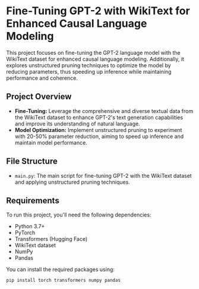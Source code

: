 # Fine-Tuning GPT-2 with WikiText for Enhanced Causal Language Modeling

This project focuses on fine-tuning the GPT-2 language model with the WikiText dataset for enhanced causal language modeling. Additionally, it explores unstructured pruning techniques to optimize the model by reducing parameters, thus speeding up inference while maintaining performance and coherence.

## Project Overview

- **Fine-Tuning:** Leverage the comprehensive and diverse textual data from the WikiText dataset to enhance GPT-2's text generation capabilities and improve its understanding of natural language.
- **Model Optimization:** Implement unstructured pruning to experiment with 20-50% parameter reduction, aiming to speed up inference and maintain model performance.

## File Structure

- `main.py`: The main script for fine-tuning GPT-2 with the WikiText dataset and applying unstructured pruning techniques.

## Requirements

To run this project, you'll need the following dependencies:

- Python 3.7+
- PyTorch
- Transformers (Hugging Face)
- WikiText dataset
- NumPy
- Pandas

You can install the required packages using:

```bash
pip install torch transformers numpy pandas
